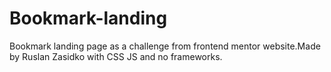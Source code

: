 # Bookmark-landing
Bookmark landing page   as a challenge from frontend mentor website.Made by Ruslan Zasidko  with CSS JS and no frameworks.
